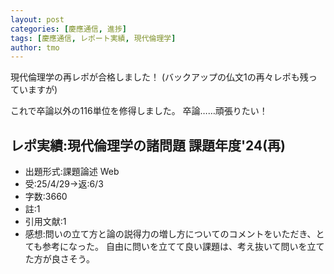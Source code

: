 ```yaml
---
layout: post
categories: [慶應通信, 進捗]
tags: [慶應通信, レポート実績, 現代倫理学]
author: tmo
---
```

現代倫理学の再レポが合格しました！
(バックアップの仏文1の再々レポも残っていますが)

これで卒論以外の116単位を修得しました。
卒論……頑張りたい！

## レポ実績:現代倫理学の諸問題 課題年度'24(再)
* 出題形式:課題論述 Web
* 受:25/4/29→返:6/3
* 字数:3660
* 註:1
* 引用文献:1
* 感想:問いの立て方と論の説得力の増し方についてのコメントをいただき、とても参考になった。
自由に問いを立てて良い課題は、考え抜いて問いを立てた方が良さそう。